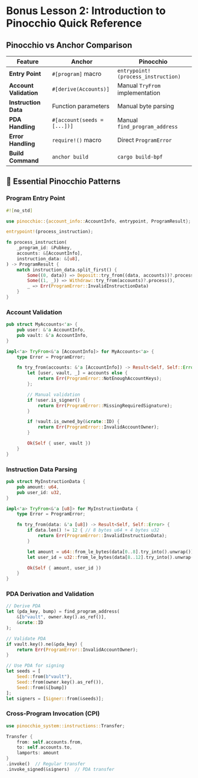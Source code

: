 # Bonus Lesson 2: Introduction to Pinocchio Quick Reference

## Pinocchio vs Anchor Comparison

| Feature | Anchor | Pinocchio |
|-------------|------------|---------------|
| **Entry Point** | `#[program]` macro | `entrypoint!(process_instruction)` |
| **Account Validation** | `#[derive(Accounts)]` | Manual `TryFrom` implementation |
| **Instruction Data** | Function parameters | Manual byte parsing |
| **PDA Handling** | `#[account(seeds = [...])]` | Manual `find_program_address` |
| **Error Handling** | `require!()` macro | Direct `ProgramError` |
| **Build Command** | `anchor build` | `cargo build-bpf` |

## 🔧 Essential Pinocchio Patterns

### **Program Entry Point**
```rust
#![no_std]

use pinocchio::{account_info::AccountInfo, entrypoint, ProgramResult};

entrypoint!(process_instruction);

fn process_instruction(
    _program_id: &Pubkey,
    accounts: &[AccountInfo],
    instruction_data: &[u8],
) -> ProgramResult {
    match instruction_data.split_first() {
        Some((0, data)) => Deposit::try_from((data, accounts))?.process(),
        Some((1, _)) => Withdraw::try_from(accounts)?.process(),
        _ => Err(ProgramError::InvalidInstructionData)
    }
}
```

### **Account Validation**
```rust
pub struct MyAccounts<'a> {
    pub user: &'a AccountInfo,
    pub vault: &'a AccountInfo,
}

impl<'a> TryFrom<&'a [AccountInfo]> for MyAccounts<'a> {
    type Error = ProgramError;

    fn try_from(accounts: &'a [AccountInfo]) -> Result<Self, Self::Error> {
        let [user, vault, _] = accounts else {
            return Err(ProgramError::NotEnoughAccountKeys);
        };

        // Manual validation
        if !user.is_signer() {
            return Err(ProgramError::MissingRequiredSignature);
        }

        if !vault.is_owned_by(&crate::ID) {
            return Err(ProgramError::InvalidAccountOwner);
        }

        Ok(Self { user, vault })
    }
}
```

### **Instruction Data Parsing**
```rust
pub struct MyInstructionData {
    pub amount: u64,
    pub user_id: u32,
}

impl<'a> TryFrom<&'a [u8]> for MyInstructionData {
    type Error = ProgramError;

    fn try_from(data: &'a [u8]) -> Result<Self, Self::Error> {
        if data.len() != 12 { // 8 bytes u64 + 4 bytes u32
            return Err(ProgramError::InvalidInstructionData);
        }

        let amount = u64::from_le_bytes(data[0..8].try_into().unwrap());
        let user_id = u32::from_le_bytes(data[8..12].try_into().unwrap());

        Ok(Self { amount, user_id })
    }
}
```

### **PDA Derivation and Validation**
```rust
// Derive PDA
let (pda_key, bump) = find_program_address(
    &[b"vault", owner.key().as_ref()], 
    &crate::ID
);

// Validate PDA
if vault.key().ne(&pda_key) {
    return Err(ProgramError::InvalidAccountOwner);
}

// Use PDA for signing
let seeds = [
    Seed::from(b"vault"),
    Seed::from(owner.key().as_ref()),
    Seed::from(&[bump])
];
let signers = [Signer::from(&seeds)];
```

### **Cross-Program Invocation (CPI)**
```rust
use pinocchio_system::instructions::Transfer;

Transfer {
    from: self.accounts.from,
    to: self.accounts.to,
    lamports: amount
}
.invoke()  // Regular transfer
.invoke_signed(&signers)  // PDA transfer
```